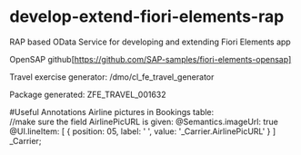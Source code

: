 # develop-extend-fiori-elements-rap
RAP based OData Service for developing and extending Fiori Elements app

OpenSAP github[https://github.com/SAP-samples/fiori-elements-opensap]

Travel exercise generator: /dmo/cl_fe_travel_generator

Package generated: ZFE_TRAVEL_001632




#Useful Annotations
Airline pictures in Bookings table:  
  //make sure the field AirlinePicURL is given:  @Semantics.imageUrl: true
  @UI.lineItem: [ { position: 05, label: ' ', value: '_Carrier.AirlinePicURL' } ]
  _Carrier;

